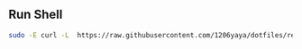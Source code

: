 ## Run Shell

```sh
sudo -E curl -L  https://raw.githubusercontent.com/1206yaya/dotfiles/refs/heads/main/bin/dotfiles  | bash

```
